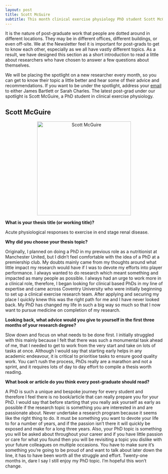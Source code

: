 ```yaml
---
layout: post
title: Scott McGuire
subtitle: This month clinical exercise physiology PhD student Scott McGuire is under our spotlight.
---
```


It is the nature of post-graduate work that people are dotted around in different locations. They may be in different offices, different buildings, or even off-site. We at the Newsletter feel it is important for post-grads to get to know each other, especially as we all have vastly different topics. As a result, we have designed this section as a short introduction to read a little about researchers who have chosen to answer a few questions about themselves.

We will be placing the spotlight on a new researcher every month, so you can get to know their topic a little better and hear some of their advice and recommendations. If you want to be under the spotlight, address your [email](mailto:cov.pgrnewsletter+spotlight@gmail.com) to either James Bartlett or Sarah Charles. The latest post-grad under our spotlight is Scott McGuire, a PhD student in clinical exercise physiology.

## Scott McGuire

<center>
  <img src="{{ site.baseurl }}/img/McGuire-spotlight.jpg" alt="Scott McGuire" width = "300" />
</center>

**What is your thesis title (or working title)?**

Acute physiological responses to exercise in end stage renal disease.

**Why did you choose your thesis topic?**

Originally, I planned on doing a PhD in my previous role as a nutritionist at Manchester United, but I didn’t feel comfortable with the idea of a PhD at a premiership club. My doubts mainly came from my thoughts around what little impact my research would have if I was to devote my efforts into player performance. I always wanted to do research which meant something and impacted as many people as possible. I always had an urge to work more in a clinical role, therefore, I began looking for clinical based PhDs in my line of expertise and came across Coventry University who were initially beginning to set up a clinical exercise research team. After applying and securing my place I quickly knew this was the right path for me and I have never looked back. My PhD has changed my life in such a big way so much so that I now want to pursue medicine on completion of my research.

**Looking back, what advice would you give to yourself in the first three months of your research degree?**

Slow down and focus on what needs to be done first. I initially struggled with this mainly because I felt that there was such a monumental task ahead of me, that I needed to get to work from the very start and take on lots of tasks at once. Although I would say that starting early helps in any academic endeavour, it is critical to prioritise tasks to ensure good quality work. You can’t rush the process, PhDs really are a marathon and not a sprint, and it requires lots of day to day effort to compile a thesis worth reading.

**What book or article do you think every post-graduate should read?**

A PhD is such a unique and bespoke journey for every student and therefore I feel there is no book/article that can really prepare you for your PhD. I would say that before starting that you really ask yourself as early as possible if the research topic is something you are interested in and are passionate about. Never undertake a research program because it seems like the right thing to do. It must be something you want to devote your life to for a number of years, and if the passion isn’t there it will quickly be exposed and make for a long three years. Also, your PhD topic is something you will be asked about throughout your career and if you have little passion or care for what you found then you will be revisiting a topic you dislike with your future colleagues on multiple occasions. You have to make sure it’s something you’re going to be proud of and want to talk about later down the line, it has to have been worth all the struggle and effort. Twenty-one months in, dare I say I still enjoy my PhD topic. I’m hopeful this won’t change.
